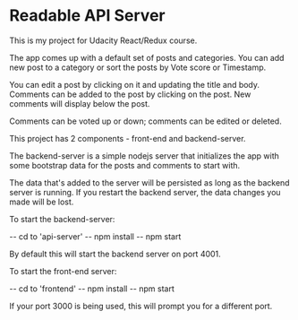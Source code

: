 # Readable API Server

This is my project for Udacity React/Redux course. 

The app comes up with a default set of posts and categories. You can add new post to a category or sort the posts by
Vote score or Timestamp.

You can edit a post by clicking on it and updating the title and body. Comments can be added to the post by clicking on
the post. New comments will display below the post.

Comments can be voted up or down; comments can be edited or deleted.

This project has 2 components - front-end and backend-server.

The backend-server is a simple nodejs server that initializes the app with some bootstrap data for the posts and comments to start with.

The data that's added to the server will be persisted as long as the backend server is running. If you restart the backend server, the
data changes you made will be lost.

To start the backend-server:

-- cd to 'api-server'
-- npm install
-- npm start

By default this will start the backend server on port 4001.


To start the front-end server:

-- cd to 'frontend'
-- npm install
-- npm start

If your port 3000 is being used, this will prompt you for a different port.


